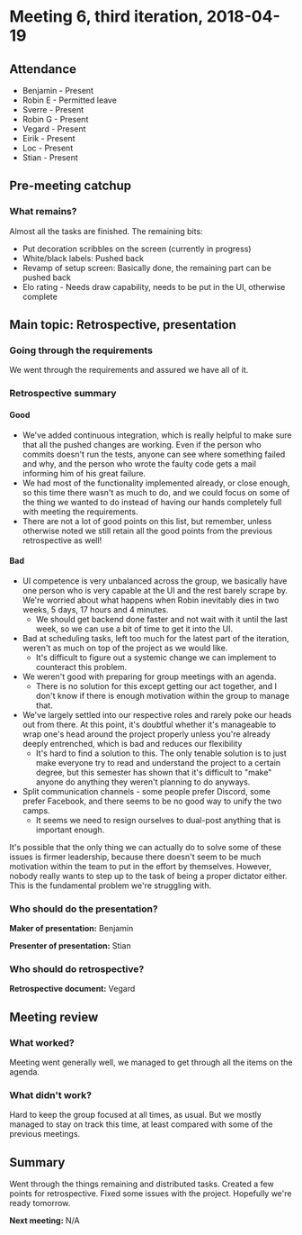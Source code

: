 # Meeting 6, third iteration, 2018-04-19

## Attendance
- Benjamin - Present
- Robin E - Permitted leave
- Sverre - Present
- Robin G - Present
- Vegard - Present
- Eirik - Present
- Loc - Present
- Stian - Present

## Pre-meeting catchup

### What remains?

Almost all the tasks are finished. The remaining bits:

- Put decoration scribbles on the screen (currently in progress)
- White/black labels: Pushed back
- Revamp of setup screen: Basically done, the remaining part can be pushed back
- Elo rating - Needs draw capability, needs to be put in the UI, otherwise complete

## Main topic: Retrospective, presentation

### Going through the requirements

We went through the requirements and assured we have all of it.

### Retrospective summary

#### Good

- We've added continuous integration, which is really helpful to make sure that all the pushed changes are working. Even if the person who commits doesn't run the tests, anyone can see where something failed and why, and the person who wrote the faulty code gets a mail informing him of his great failure.
- We had most of the functionality implemented already, or close enough, so this time there wasn't as much to do, and we could focus on some of the thing  we wanted to do instead of having our hands completely full with meeting the requirements.
- There are not a lot of good points on this list, but remember, unless otherwise noted we still retain all the good points from the previous retrospective as well!

#### Bad

- UI competence is very unbalanced across the group, we basically have one person who is very capable at the UI and the rest barely scrape by. We're worried about what happens when Robin inevitably dies in two weeks, 5 days, 17 hours and 4 minutes.
  - We should get backend done faster and not wait with it until the last week, so we can use a bit of time to get it into the UI.
- Bad at scheduling tasks, left too much for the latest part of the iteration, weren't as much on top of the project as we would like.
  - It's difficult to figure out a systemic change we can implement to counteract this problem.
- We weren't good with preparing for group meetings with an agenda.
  - There is no solution for this except getting our act together, and I don't know if there is enough motivation within the group to manage that.
- We've largely settled into our respective roles and rarely poke our heads out from there. At this point, it's doubtful whether it's manageable to wrap one's head around the project properly unless you're already deeply entrenched, which is bad and reduces our flexibility
  - It's hard to find a solution to this. The only tenable solution is to just make everyone try to read and understand the project to a certain degree, but this semester has shown that it's difficult to "make" anyone do anything they weren't planning to do anyways.
- Split communication channels - some people prefer Discord, some prefer Facebook, and there seems to be no good way to unify the two camps.
  - It seems we need to resign ourselves to dual-post anything that is important enough.

It's possible that the only thing we can actually do to solve some of these issues is firmer leadership, because there doesn't seem to be much motivation within the team to put in the effort by themselves. However, nobody really wants to step up to the task of being a proper dictator either. This is the fundamental problem we're struggling with.

### Who should do the presentation?

**Maker of presentation:** Benjamin

**Presenter of presentation:** Stian

### Who should do retrospective?

**Retrospective document:** Vegard

## Meeting review

### What worked?

Meeting went generally well, we managed to get through all the items on the agenda.

### What didn't work?

Hard to keep the group focused at all times, as usual. But we mostly managed to stay on track this time, at least compared with some of the previous meetings.

## Summary

Went through the things remaining and distributed tasks. Created a few points for retrospective. Fixed some issues with the project. Hopefully we're ready tomorrow.

**Next meeting:** N/A
